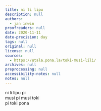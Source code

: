 ```yaml
---
title: ni li lipu
description: null
authors:
  - jan inwin
proofreaders: null
date: 2020-11-11
date-precision: day
tags: null
original: null
license: null
sources:
  - https://utala.pona.la/toki-musi-lili/
archives: null
preprocessing: null
accessibility-notes: null
notes: null
---
```


ni li lipu pi  
musi pi musi toki  
pi toki pona